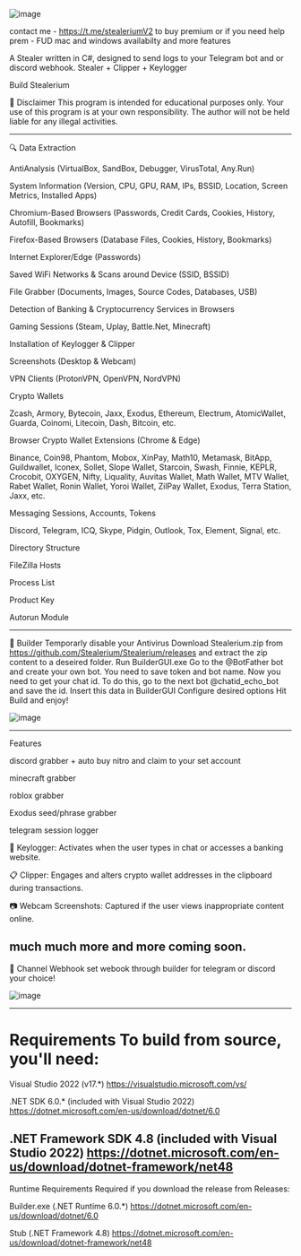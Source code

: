 
     
![image](https://github.com/user-attachments/assets/d7dfc704-3c55-40b3-afb5-426fddd86e95)

  contact me - https://t.me/stealeriumV2 to buy premium or if you need help
prem - FUD mac and windows availabilty and more features

A Stealer written in C#, designed to send logs to your Telegram bot and or discord webhook.
Stealer + Clipper + Keylogger


Build Stealerium

🚧 Disclaimer
This program is intended for educational purposes only.
Your use of this program is at your own responsibility.
The author will not be held liable for any illegal activities.

-------------------------------------------------------------------------------------------
🔍 Data Extraction
 
 AntiAnalysis (VirtualBox, SandBox, Debugger, VirusTotal, Any.Run)
 
 System Information (Version, CPU, GPU, RAM, IPs, BSSID, Location, Screen Metrics, Installed Apps)
 
 Chromium-Based Browsers (Passwords, Credit Cards, Cookies, History, Autofill, Bookmarks)
 
 Firefox-Based Browsers (Database Files, Cookies, History, Bookmarks)

 Internet Explorer/Edge (Passwords)
 
 Saved WiFi Networks & Scans around Device (SSID, BSSID)
 
 File Grabber (Documents, Images, Source Codes, Databases, USB)
 
 Detection of Banking & Cryptocurrency Services in Browsers

 Gaming Sessions (Steam, Uplay, Battle.Net, Minecraft)

 Installation of Keylogger & Clipper

 Screenshots (Desktop & Webcam)

 VPN Clients (ProtonVPN, OpenVPN, NordVPN)

 Crypto Wallets

Zcash, Armory, Bytecoin, Jaxx, Exodus, Ethereum, Electrum, AtomicWallet, Guarda, Coinomi, Litecoin, Dash, Bitcoin, etc.

 Browser Crypto Wallet Extensions (Chrome & Edge)

Binance, Coin98, Phantom, Mobox, XinPay, Math10, Metamask, BitApp, Guildwallet, Iconex, Sollet, Slope Wallet, Starcoin, Swash, Finnie, KEPLR, Crocobit, OXYGEN, Nifty, Liquality, Auvitas Wallet, Math Wallet, MTV Wallet, Rabet Wallet, Ronin Wallet, Yoroi Wallet, ZilPay Wallet, Exodus, Terra Station, Jaxx, etc.

 Messaging Sessions, Accounts, Tokens

Discord, Telegram, ICQ, Skype, Pidgin, Outlook, Tox, Element, Signal, etc.
 
Directory Structure

 FileZilla Hosts
 
Process List

 Product Key

 Autorun Module


--------------------------------------------------------------------------------------------------------------------
🔨 Builder
Temporarly disable your Antivirus
Download Stealerium.zip from https://github.com/Stealerium/Stealerium/releases and extract the zip content to a deseired folder.
Run BuilderGUI.exe
Go to the @BotFather bot and create your own bot. You need to save token and bot name.
Now you need to get your chat id. To do this, go to the next bot @chatid_echo_bot and save the id.
Insert this data in BuilderGUI
Configure desired options
Hit Build and enjoy!

![image](https://github.com/user-attachments/assets/993ef19d-10a2-4df2-89d5-b62279bb4e04)



--------------------------------------------------------------------------------------------------------------------------------
Features

discord grabber + auto buy nitro and claim to your set account

minecraft grabber

roblox grabber

Exodus seed/phrase grabber

telegram session logger

🎹 Keylogger: Activates when the user types in chat or accesses a banking website.

📋 Clipper: Engages and alters crypto wallet addresses in the clipboard during transactions.

📷 Webcam Screenshots: Captured if the user views inappropriate content online.

much much more and more coming soon.
------------------------------------------------------------------------------------------------------

📢 Channel Webhook
set webook through builder for telegram or discord your choice!

![image](https://github.com/user-attachments/assets/e6ad23ab-add3-4931-85bb-cb7e444be4af)

-------------------------------------------------------------------------------------------------------------------------------
Requirements
To build from source, you'll need:
============================================
Visual Studio 2022 (v17.*)
https://visualstudio.microsoft.com/vs/

.NET SDK 6.0.* (included with Visual Studio 2022)
https://dotnet.microsoft.com/en-us/download/dotnet/6.0

.NET Framework SDK 4.8 (included with Visual Studio 2022)
https://dotnet.microsoft.com/en-us/download/dotnet-framework/net48
-------------------------------------------------------------------
Runtime Requirements
Required if you download the release from Releases:

Builder.exe (.NET Runtime 6.0.*)
https://dotnet.microsoft.com/en-us/download/dotnet/6.0

Stub (.NET Framework 4.8)
https://dotnet.microsoft.com/en-us/download/dotnet-framework/net48



















































